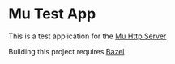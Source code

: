 Mu Test App
===========

This is a test application for the [Mu Http Server](https://github.com/mattjs/mu)

Building this project requires [Bazel](http://bazel.io/)
